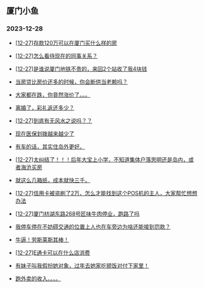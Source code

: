 ## 厦门小鱼 
### 2023-12-28

+ [[12-27]存款120万可以在厦门买什么样的房](http://bbs.xmfish.com/read-htm-tid-18126759.html)

+ [[12-27]怎么看待现在的同事关系？](http://bbs.xmfish.com/read-htm-tid-18126750.html)

+ [[12-27]是谁说厦门地铁不贵的，来回2个站收了我4块钱](http://bbs.xmfish.com/read-htm-tid-18126844.html)

+ [当房贷比房价还多的时候，你会断供当老赖吗？](http://bbs.xmfish.com/read-htm-tid-18126623.html)

+ [大家都在跌，你竟然涨价了。。。](http://bbs.xmfish.com/read-htm-tid-18126851.html)

+ [离婚了，彩礼返还多少？](http://bbs.xmfish.com/read-htm-tid-18126922.html)

+ [[12-27]到底有无风水之说吗？？](http://bbs.xmfish.com/read-htm-tid-18126669.html)

+ [现在医保划拨越来越少了](http://bbs.xmfish.com/read-htm-tid-18126758.html)

+ [有车的话，其实住岛外更好。](http://bbs.xmfish.com/read-htm-tid-18126850.html)

+ [[12-27]太纠结了！！！后年大宝上小学，不知道集体户落思明还是岛内，或者海沧买房](http://bbs.xmfish.com/read-htm-tid-18126720.html)

+ [就这么几箱纸，成本就快三千。](http://bbs.xmfish.com/read-htm-tid-18126995.html)

+ [[12-27]信用卡被盗刷了2万，怎么才能找到这个POS机的主人，大家帮忙想想办法](http://bbs.xmfish.com/read-htm-tid-18126988.html)

+ [[12-27]厦门枋湖东路268号匠味牛肉停业，跑路了吗](http://bbs.xmfish.com/read-htm-tid-18126784.html)

+ [我停车停在不妨碍交通的位置上人也在车旁边为啥还能接到罚款？](http://bbs.xmfish.com/read-htm-tid-18126979.html)

+ [牛逼！劳斯莱斯其棒！](http://bbs.xmfish.com/read-htm-tid-18127054.html)

+ [[12-27]E通卡可以在什么店消费](http://bbs.xmfish.com/read-htm-tid-18126806.html)

+ [有妹子叫我假扮她对象，过年去她家吃顿饭对付下家里！](http://bbs.xmfish.com/read-htm-tid-18127052.html)

+ [跑外卖的收入。。。。](http://bbs.xmfish.com/read-htm-tid-18127071.html)

